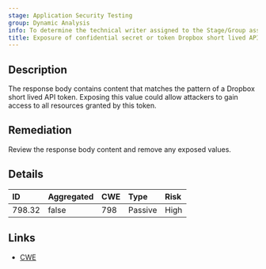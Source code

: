 ```yaml
---
stage: Application Security Testing
group: Dynamic Analysis
info: To determine the technical writer assigned to the Stage/Group associated with this page, see https://handbook.gitlab.com/handbook/product/ux/technical-writing/#assignments
title: Exposure of confidential secret or token Dropbox short lived API token
---
```


## Description

The response body contains content that matches the pattern of a Dropbox short lived API token.
Exposing this value could allow attackers to gain access to all resources granted by this token.

## Remediation

Review the response body content and remove any exposed values.

## Details

| ID | Aggregated | CWE | Type | Risk |
|:---|:-----------|:----|:-----|:-----|
| 798.32 | false | 798 | Passive | High |

## Links

- [CWE](https://cwe.mitre.org/data/definitions/798.html)
